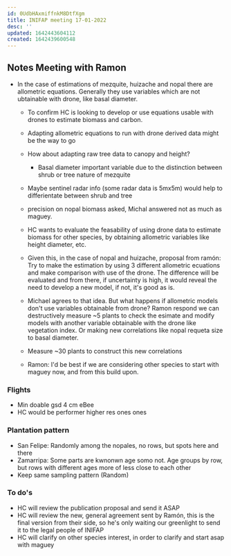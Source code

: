 ```yaml
---
id: 0UdbHAxmiffnkM8DtfXgm
title: INIFAP meeting 17-01-2022
desc: ''
updated: 1642443604112
created: 1642439600548
---
```

## Notes Meeting with  Ramon 

- In the case of estimations of mezquite, huizache and nopal there are allometric equations. Generally they use variables which are not ubtainable with drone, like basal diameter.

    - To confirm HC is looking to develop or use equations usable with drones to estimate biomass and carbon.
    - Adapting allometric equations to run with drone derived data might be the way to go
    - How about adapting raw tree data to canopy and height?
        - Basal diameter important variable due to the distinction between shrub or tree nature of mezquite
    - Maybe sentinel radar info (some radar data is 5mx5m) would help to differientate between shrub and tree
    - precision on nopal biomass asked, Michal answered not as much as maguey.
    - HC wants to evaluate the feasability of using drone data to estimate biomass for other species, by obtaining allometric variables like height diameter, etc. 
    - Given this, in the case of nopal and huizache, proposal from ramón: Try to make the estimation by using 3 different allometric ecuations and make comparison with use of the drone. The difference will be evaluated and from there, if uncertainty is high, it would reveal the need to develop a new model, if not, it's good as is.
    - Michael agrees to that idea. But what happens if allometric models don't use variables obtainable from drone? Ramon respond we can destructively measure ~5 plants to check the esimate and modify models with another variable obtainable with the drone like vegetation index. Or making new correlations like nopal requeta size to basal diameter.
    - Measure ~30 plants to construct this new correlations  

    - Ramon: I'd be best if we are considering other species to start with maguey now, and from this build upon.


###  Flights
- Min doable gsd 4 cm eBee 
- HC would be performer higher res ones ones

### Plantation pattern

- San Felipe: Randomly among the nopales, no rows, but spots here and there
- Zamarripa: Some parts are kwnonwn age somo not. Age groups by row, but rows with different ages more of less close to each other
- Keep same sampling pattern (Random)

### To do's

- HC will review the publication proposal and send it ASAP
- HC will review the new,  general agreement sent by Ramón, this is the final version from their side, so he's only waiting our greenlight to send it to the legal people of INIFAP
- HC will clarify on other species interest, in order to clarify and start asap with maguey
